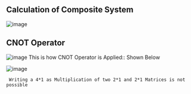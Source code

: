 ## Calculation of Composite System

![image](https://user-images.githubusercontent.com/90497253/190915073-74679271-a59c-4268-bcf1-efa0f3609abe.png)

## CNOT Operator

![image](https://user-images.githubusercontent.com/90497253/190915121-7fe361df-c23e-43df-91c8-321134ef6654.png)
This is how CNOT Operator is Applied:: Shown Below

![image](https://user-images.githubusercontent.com/90497253/190915169-75c0d9cd-30d4-4d35-9bc3-7253de010963.png)

` Writing a 4*1 as Multiplication of two 2*1 and 2*1 Matrices is not possible`

